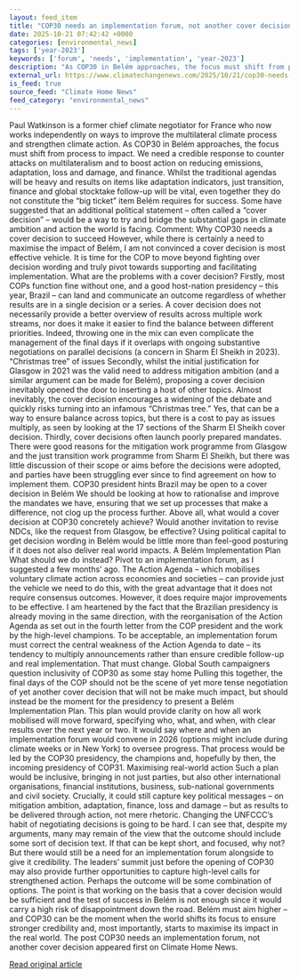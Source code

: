 ```yaml
---
layout: feed_item
title: "COP30 needs an implementation forum, not another cover decision"
date: 2025-10-21 07:42:42 +0000
categories: [environmental_news]
tags: ['year-2023']
keywords: ['forum', 'needs', 'implementation', 'year-2023']
description: "As COP30 in Belém approaches, the focus must shift from process to impact"
external_url: https://www.climatechangenews.com/2025/10/21/cop30-needs-an-implementation-forum-not-another-cover-decision/
is_feed: true
source_feed: "Climate Home News"
feed_category: "environmental_news"
---
```


Paul Watkinson is a former chief climate negotiator for France who now works independently on ways to improve the multilateral climate process and strengthen climate action. As COP30 in Belém approaches, the focus must shift from process to impact. We need a credible response to counter attacks on multilateralism and to boost action on reducing emissions, adaptation, loss and damage, and finance. Whilst the traditional agendas will be heavy and results on items like adaptation indicators, just transition, finance and global stocktake follow-up will be vital, even together they do not constitute the “big ticket” item Belém requires for success. Some have suggested that an additional political statement &#8211; often called a “cover decision” &#8211; would be a way to try and bridge the substantial gaps in climate ambition and action the world is facing. Comment: Why COP30 needs a cover decision to succeed However, while there is certainly a need to maximise the impact of Belém, I am not convinced a cover decision is most effective vehicle. It is time for the COP to move beyond fighting over decision wording and truly pivot towards supporting and facilitating implementation. What are the problems with a cover decision? Firstly, most COPs function fine without one, and a good host-nation presidency &#8211; this year, Brazil &#8211; can land and communicate an outcome regardless of whether results are in a single decision or a series. A cover decision does not necessarily provide a better overview of results across multiple work streams, nor does it make it easier to find the balance between different priorities. Indeed, throwing one in the mix can even complicate the management of the final days if it overlaps with ongoing substantive negotiations on parallel decisions (a concern in Sharm El Sheikh in 2023). “Christmas tree” of issues Secondly, whilst the initial justification for Glasgow in 2021 was the valid need to address mitigation ambition (and a similar argument can be made for Belém), proposing a cover decision inevitably opened the door to inserting a host of other topics. Almost inevitably, the cover decision encourages a widening of the debate and quickly risks turning into an infamous “Christmas tree.” Yes, that can be a way to ensure balance across topics, but there is a cost to pay as issues multiply, as seen by looking at the 17 sections of the Sharm El Sheikh cover decision. Thirdly, cover decisions often launch poorly prepared mandates. There were good reasons for the mitigation work programme from Glasgow and the just transition work programme from Sharm El Sheikh, but there was little discussion of their scope or aims before the decisions were adopted, and parties have been struggling ever since to find agreement on how to implement them. COP30 president hints Brazil may be open to a cover decision in Belém We should be looking at how to rationalise and improve the mandates we have, ensuring that we set up processes that make a difference, not clog up the process further. Above all, what would a cover decision at COP30 concretely achieve? Would another invitation to revise NDCs, like the request from Glasgow, be effective? Using political capital to get decision wording in Belém would be little more than feel-good posturing if it does not also deliver real world impacts. A Belém Implementation Plan What should we do instead? Pivot to an implementation forum, as I suggested a few months’ ago. The Action Agenda &#8211; which mobilises voluntary climate action across economies and societies &#8211; can provide just the vehicle we need to do this, with the great advantage that it does not require consensus outcomes. However, it does require major improvements to be effective. I am heartened by the fact that the Brazilian presidency is already moving in the same direction, with the reorganisation of the Action Agenda as set out in the fourth letter from the COP president and the work by the high-level champions. To be acceptable, an implementation forum must correct the central weakness of the Action Agenda to date &#8211; its tendency to multiply announcements rather than ensure credible follow-up and real implementation. That must change. Global South campaigners question inclusivity of COP30 as some stay home Pulling this together, the final days of the COP should not be the scene of yet more tense negotiation of yet another cover decision that will not be make much impact, but should instead be the moment for the presidency to present a Belém Implementation Plan. This plan would provide clarity on how all work mobilised will move forward, specifying who, what, and when, with clear results over the next year or two. It would say where and when an implementation forum would convene in 2026 (options might include during climate weeks or in New York) to oversee progress. That process would be led by the COP30 presidency, the champions and, hopefully by then, the incoming presidency of COP31. Maximising real-world action Such a plan would be inclusive, bringing in not just parties, but also other international organisations, financial institutions, business, sub-national governments and civil society. Crucially, it could still capture key political messages – on mitigation ambition, adaptation, finance, loss and damage – but as results to be delivered through action, not mere rhetoric. Changing the UNFCCC&#8217;s habit of negotiating decisions is going to be hard. I can see that, despite my arguments, many may remain of the view that the outcome should include some sort of decision text. If that can be kept short, and focused, why not? But there would still be a need for an implementation forum alongside to give it credibility. The leaders’ summit just before the opening of COP30 may also provide further opportunities to capture high-level calls for strengthened action. Perhaps the outcome will be some combination of options. The point is that working on the basis that a cover decision would be sufficient and the test of success in Belém is not enough since it would carry a high risk of disappointment down the road. Belém must aim higher &#8211; and COP30 can be the moment when the world shifts its focus to ensure stronger credibility and, most importantly, starts to maximise its impact in the real world. The post COP30 needs an implementation forum, not another cover decision appeared first on Climate Home News.

[Read original article](https://www.climatechangenews.com/2025/10/21/cop30-needs-an-implementation-forum-not-another-cover-decision/)
